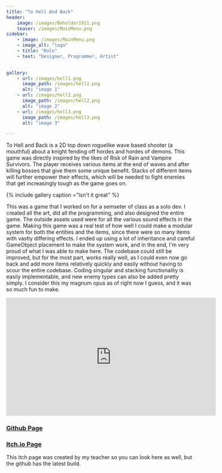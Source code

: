 ```yaml
---
title: "To Hell And Back"
header:
    image: /images/Beholder1921.png
    teaser: /images/MainMenu.png
sidebar:
    - image: /images/MainMenu.png
    - image_alt: "logo"
    - title: "Role"
    - text: "Designer, Programmer, Artist"

    
gallery:
    - url: /images/hell1.png
      image_path: /images/hell1.png
      alt: "image 1"
    - url: /images/hell2.png
      image_path: /images/hell2.png
      alt: "image 2"
    - url: /images/hell3.png
      image_path: /images/hell3.png
      alt: "image 3"

---
```


To Hell and Back is a 2D top down roguelike wave based shooter (a mouthful) about a knight fending off hordes and hordes of demons. This game was directly inspired by the likes of Risk of Rain and Vampire Survivors. The player receives various items at the end of waves and after killing bosses that give them some unique benefit. Stacks of different items will further empower their effects, which will be needed to fight enemies that get increasingly tough as the game goes on.

{% include gallery caption ="Isn't it great" %}

This was a game that I worked on for a semseter of class as a solo dev. I created all the art, did all the programming, and also designed the entire game. The outside assets used were for all the various sound effects in the game. Making this game was a real test of how well I could make a modular system for both the entities and the items, since there were so many items with vastly differing effects. I ended up using a lot of inheritance and careful GameObject placement to make the system work, and in the end, I'm very proud of what I was able to make here. The codebase could still be improved, but for the most part, works really well, as I could even now go back and add more items relatively quickly and easily without having to scour the entire codebase. Coding singular and stacking functionality is easily implementable, and new enemy types can also be added pretty simply. I consider this my magnum opus as of right now I guess, and it was so much fun to make. 

<iframe width="560" height="315" src="https://www.youtube.com/embed/Orhn2v8vCnA?si=5lorpUi3EWxtMMDa" title="YouTube video player" frameborder="0" allow="accelerometer; autoplay; clipboard-write; encrypted-media; gyroscope; picture-in-picture; web-share" referrerpolicy="strict-origin-when-cross-origin" allowfullscreen></iframe>

### <a href="https://github.com/julianjriley/ToHellAndBack"> Github Page </a>

### <a href="https://digital-worlds-institute.itch.io/to-hell-and-back"> Itch.io Page </a>
This itch page was created by my teacher so you can look here as well, but the github has the latest build.